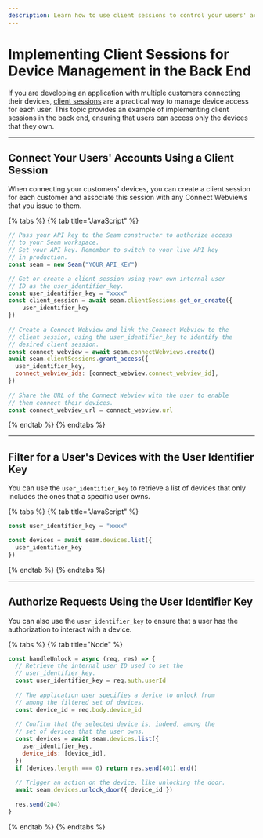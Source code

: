 ```yaml
---
description: Learn how to use client sessions to control your users' access to devices.
---
```


# Implementing Client Sessions for Device Management in the Back End

If you are developing an application with multiple customers connecting their devices, [client sessions](../client-session-tokens.md) are a practical way to manage device access for each user. This topic provides an example of implementing client sessions in the back end, ensuring that users can access only the devices that they own.

***

## Connect Your Users' Accounts Using a Client Session

When connecting your customers' devices, you can create a client session for each customer and associate this session with any Connect Webviews that you issue to them.

{% tabs %}
{% tab title="JavaScript" %}
```javascript
// Pass your API key to the Seam constructor to authorize access 
// to your Seam workspace.
// Set your API key. Remember to switch to your live API key 
// in production.
const seam = new Seam("YOUR_API_KEY")

// Get or create a client session using your own internal user 
// ID as the user_identifier_key.
const user_identifier_key = "xxxx"
const client_session = await seam.clientSessions.get_or_create({
    user_identifier_key
})
  
// Create a Connect Webview and link the Connect Webview to the 
// client session, using the user_identifier_key to identify the 
// desired client session.
const connect_webview = await seam.connectWebviews.create()
await seam.clientSessions.grant_access({
  user_identifier_key,
  connect_webview_ids: [connect_webview.connect_webview_id],
})
  
// Share the URL of the Connect Webview with the user to enable 
// them connect their devices.
const connect_webview_url = connect_webview.url
```
{% endtab %}
{% endtabs %}

***

## Filter for a User's Devices with the User Identifier Key

You can use the `user_identifier_key` to retrieve a list of devices that only includes the ones that a specific user owns.

{% tabs %}
{% tab title="JavaScript" %}
```javascript
const user_identifier_key = "xxxx"

const devices = await seam.devices.list({
  user_identifier_key
})
```
{% endtab %}
{% endtabs %}

***

## Authorize Requests Using the User Identifier Key

You can also use the `user_identifier_key` to ensure that a user has the authorization to interact with a device.

{% tabs %}
{% tab title="Node" %}
```javascript
const handleUnlock = async (req, res) => {
  // Retrieve the internal user ID used to set the 
  // user_identifier_key.
  const user_identifier_key = req.auth.userId
  
  // The application user specifies a device to unlock from 
  // among the filtered set of devices.
  const device_id = req.body.device_id
  
  // Confirm that the selected device is, indeed, among the 
  // set of devices that the user owns.
  const devices = await seam.devices.list({
    user_identifier_key,
    device_ids: [device_id],
  }) 
  if (devices.length === 0) return res.send(401).end()
  
  // Trigger an action on the device, like unlocking the door.
  await seam.devices.unlock_door({ device_id })
  
  res.send(204)
}
```
{% endtab %}
{% endtabs %}
